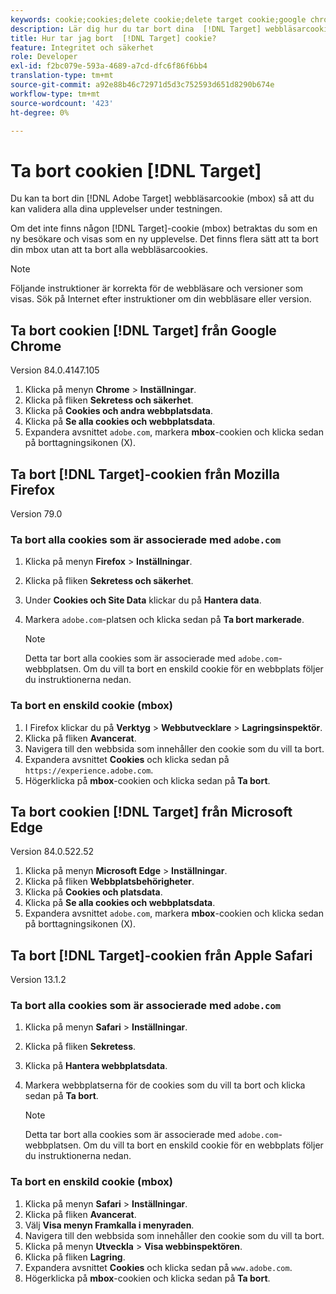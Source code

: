 ```yaml
---
keywords: cookie;cookies;delete cookie;delete target cookie;google chrome;chrome;mozilla firefox;firefox;microsoft edge;safari
description: Lär dig hur du tar bort dina  [!DNL Target] webbläsarcookies så att du kan validera dina upplevelser.
title: Hur tar jag bort  [!DNL Target] cookie?
feature: Integritet och säkerhet
role: Developer
exl-id: f2bc079e-593a-4689-a7cd-dfc6f86f6bb4
translation-type: tm+mt
source-git-commit: a92e88b46c72971d5d3c752593d651d8290b674e
workflow-type: tm+mt
source-wordcount: '423'
ht-degree: 0%

---
```


# Ta bort cookien [!DNL Target]

Du kan ta bort din [!DNL Adobe Target] webbläsarcookie (mbox) så att du kan validera alla dina upplevelser under testningen.

Om det inte finns någon [!DNL Target]-cookie (mbox) betraktas du som en ny besökare och visas som en ny upplevelse. Det finns flera sätt att ta bort din mbox utan att ta bort alla webbläsarcookies.

>[!NOTE]
>
>Följande instruktioner är korrekta för de webbläsare och versioner som visas. Sök på Internet efter instruktioner om din webbläsare eller version.

## Ta bort cookien [!DNL Target] från Google Chrome

Version 84.0.4147.105

1. Klicka på menyn **Chrome** > **Inställningar**.
1. Klicka på fliken **Sekretess och säkerhet**.
1. Klicka på **Cookies och andra webbplatsdata**.
1. Klicka på **Se alla cookies och webbplatsdata**.
1. Expandera avsnittet `adobe.com`, markera **mbox**-cookien och klicka sedan på borttagningsikonen (X).

## Ta bort [!DNL Target]-cookien från Mozilla Firefox

Version 79.0

### Ta bort alla cookies som är associerade med `adobe.com`

1. Klicka på menyn **Firefox** > **Inställningar**.
1. Klicka på fliken **Sekretess och säkerhet**.
1. Under **Cookies och Site Data** klickar du på **Hantera data**.
1. Markera `adobe.com`-platsen och klicka sedan på **Ta bort markerade**.

   >[!NOTE]
   >
   >Detta tar bort alla cookies som är associerade med `adobe.com`-webbplatsen. Om du vill ta bort en enskild cookie för en webbplats följer du instruktionerna nedan.

### Ta bort en enskild cookie (mbox)

1. I Firefox klickar du på **Verktyg** > **Webbutvecklare** > **Lagringsinspektör**.
1. Klicka på fliken **Avancerat**.
1. Navigera till den webbsida som innehåller den cookie som du vill ta bort.
1. Expandera avsnittet **Cookies** och klicka sedan på `https://experience.adobe.com`.
1. Högerklicka på **mbox**-cookien och klicka sedan på **Ta bort**.

## Ta bort cookien [!DNL Target] från Microsoft Edge

Version 84.0.522.52

1. Klicka på menyn **Microsoft Edge** > **Inställningar**.
1. Klicka på fliken **Webbplatsbehörigheter**.
1. Klicka på **Cookies och platsdata**.
1. Klicka på **Se alla cookies och webbplatsdata**.
1. Expandera avsnittet `adobe.com`, markera **mbox**-cookien och klicka sedan på borttagningsikonen (X).

## Ta bort [!DNL Target]-cookien från Apple Safari

Version 13.1.2

### Ta bort alla cookies som är associerade med `adobe.com`

1. Klicka på menyn **Safari** > **Inställningar**.
1. Klicka på fliken **Sekretess**.
1. Klicka på **Hantera webbplatsdata**.
1. Markera webbplatserna för de cookies som du vill ta bort och klicka sedan på **Ta bort**.

   >[!NOTE]
   >
   >Detta tar bort alla cookies som är associerade med `adobe.com`-webbplatsen. Om du vill ta bort en enskild cookie för en webbplats följer du instruktionerna nedan.

### Ta bort en enskild cookie (mbox)

1. Klicka på menyn **Safari** > **Inställningar**.
1. Klicka på fliken **Avancerat**.
1. Välj **Visa menyn Framkalla i menyraden**.
1. Navigera till den webbsida som innehåller den cookie som du vill ta bort.
1. Klicka på menyn **Utveckla** > **Visa webbinspektören**.
1. Klicka på fliken **Lagring**.
1. Expandera avsnittet **Cookies** och klicka sedan på `www.adobe.com`.
1. Högerklicka på **mbox**-cookien och klicka sedan på **Ta bort**.
